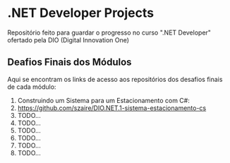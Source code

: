 # .NET Developer Projects
Repositório feito para guardar o progresso no curso ".NET Developer" ofertado pela DIO (Digital Innovation One)

## Deafios Finais dos Módulos
Aqui se encontram os links de acesso aos repositórios dos desafios finais de cada módulo:

1. Construindo um Sistema para um Estacionamento com C#: 
  1. https://github.com/szaire/DIO.NET.1-sistema-estacionamento-cs
2. TODO...
3. TODO...
4. TODO...
5. TODO...
6. TODO...
7. TODO...
